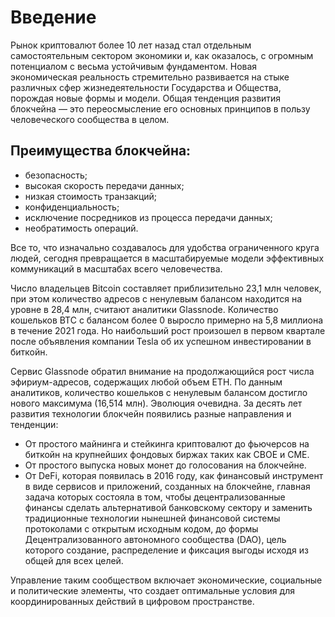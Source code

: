 # Введение

Рынок криптовалют более 10 лет назад стал отдельным самостоятельным сектором экономики и, как оказалось, с огромным потенциалом с весьма устойчивым фундаментом. Новая экономическая реальность стремительно развивается на стыке различных сфер жизнедеятельности Государства и Общества, порождая новые формы и модели. Общая тенденция развития блокчейна — это переосмысление его основных принципов в пользу человеческого сообщества в целом.

## Преимущества блокчейна:

* безопасность;
* высокая скорость передачи данных;
* низкая стоимость транзакций;
* конфиденциальность;
* исключение посредников из процесса передачи данных;
* необратимость операций.

Все то, что изначально создавалось для удобства ограниченного круга людей, сегодня превращается в масштабируемые модели эффективных коммуникаций в масштабах всего человечества.

Число владельцев Bitcoin составляет приблизительно 23,1 млн человек, при этом количество адресов с ненулевым балансом находится на уровне в 28,4 млн, считают аналитики Glassnode. Количество кошельков BTC с балансом более 0 выросло примерно на 5,8 миллиона в течение 2021 года. Но наибольший рост произошел в первом квартале после объявления компании Tesla об их успешном инвестировании в биткойн.

Сервис Glassnode обратил внимание на продолжающийся рост числа эфириум-адресов, содержащих любой объем ETH. По данным аналитиков, количество кошельков с ненулевым балансом достигло нового максимума (16,514 млн). Эволюция очевидна. За десять лет развития технологии блокчейн появились разные направления и тенденции:

* От простого майнинга и стейкинга криптовалют до фьючерсов на биткойн на крупнейших фондовых биржах таких как CBOE и CME.
* От простого выпуска новых монет до голосования на блокчейне.
* От DeFi, которая появилась в 2016 году, как финансовый инструмент в виде сервисов и приложений, созданных на блокчейне, главная задача которых состояла в том, чтобы децентрализованные финансы сделать альтернативой банковскому сектору и заменить традиционные технологии нынешней финансовой системы протоколами с открытым исходным кодом, до формы Децентрализованного автономного сообщества (DAO), цель которого создание, распределение и фиксация выгоды исходя из общей для всех целей.

Управление таким сообществом включает экономические, социальные и политические элементы, что создает оптимальные условия для координированных действий в цифровом пространстве.
